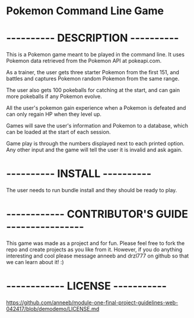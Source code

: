 # Pokemon Command Line Game


# ----------  DESCRIPTION ---------- #

This is a Pokemon game meant to be played in the command line. It uses Pokemon data retrieved from the Pokemon API at pokeapi.com.

As a trainer, the user gets three starter Pokemon from the first 151, and battles and captures Pokemon random Pokemon from the same range.

The user also gets 100 pokeballs for catching at the start, and can gain more pokeballs if any Pokemon evolve.

All the user's pokemon gain experience when a Pokemon is defeated and can only regain HP when they level up.

Games will save the user's information and Pokemon to a database, which can be loaded at the start of each session.

Game play is through the numbers displayed next to each printed option. Any other input and the game will tell the user it is invalid and ask again.

# ---------- INSTALL ---------- #

The user needs to run bundle install and they should be ready to play.

# ------------ CONTRIBUTOR'S GUIDE ---------------- #

This game was made as a project and for fun. Please feel free to fork the repo and create projects as you like from it. However, if you do anything interesting and cool please message anneeb and drzl777 on github so that we can learn about it! :)


# ------------ LICENSE ----------- #
https://github.com/anneeb/module-one-final-project-guidelines-web-042417/blob/demodemo/LICENSE.md
